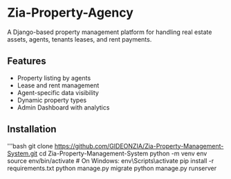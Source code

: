 # Zia-Property-Agency

A Django-based property management platform for handling real estate assets, agents, tenants leases, and rent payments.

## Features
- Property listing by agents
- Lease and rent management
- Agent-specific data visibility
- Dynamic property types
- Admin Dashboard with analytics

## Installation

'''bash
git clone https://github.com/GIDEONZIA/Zia-Property-Management-System.git
cd Zia-Property-Management-System
python -m venv env
source env/bin/activate  # On Windows: env\Scripts\activate
pip install -r requirements.txt
python manage.py migrate
python manage.py runserver
